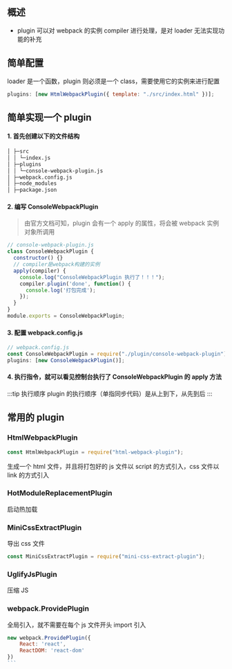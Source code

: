 ## 概述

- plugin 可以对 webpack 的实例 compiler 进行处理，是对 loader 无法实现功能的补充

## 简单配置

loader 是一个函数，plugin 则必须是一个 class，需要使用它的实例来进行配置

```js
plugins: [new HtmlWebpackPlugin({ template: "./src/index.html" })];
```

## 简单实现一个 plugin

#### 1. 首先创建以下的文件结构

```md
│ ├─src
│ │ └─index.js
│ ├─plugins
│ │ └─console-webpack-plugin.js
│ ├─webpack.config.js
│ ├─node_modules
│ ├─package.json
```

#### 2. 编写 ConsoleWebpackPlugin

> 由官方文档可知，plugin 会有一个 apply 的属性，将会被 webpack 实例对象所调用

```js
// console-webpack-plugin.js
class ConsoleWebpackPlugin {
  constructor() {}
  // compiler是webpack构建的实例
  apply(compiler) {
    console.log("ConsoleWebpackPlugin 执行了！！！");
    compiler.plugin('done', function() {
      console.log('打包完成');
    });
  }
}
module.exports = ConsoleWebpackPlugin;
```

#### 3. 配置 webpack.config.js

```js
// webpack.config.js
const ConsoleWebpackPlugin = require("./plugin/console-webpack-plugin");
plugins: [new ConsoleWebpackPlugin()];
```

#### 4. 执行指令，就可以看见控制台执行了 ConsoleWebpackPlugin 的 apply 方法

:::tip 执行顺序
plugin 的执行顺序（单指同步代码）是从上到下，从先到后
:::

## 常用的 plugin

### HtmlWebpackPlugin

```js
const HtmlWebpackPlugin = require("html-webpack-plugin");
```

生成一个 html 文件，并且将打包好的 js 文件以 script 的方式引入，css 文件以 link 的方式引入

### HotModuleReplacementPlugin

启动热加载

### MiniCssExtractPlugin

导出 css 文件

```js
const MiniCssExtractPlugin = require("mini-css-extract-plugin");
```

### UglifyJsPlugin

压缩 JS

### webpack.ProvidePlugin

全局引入，就不需要在每个 js 文件开头 import 引入

````js
new webpack.ProvidePlugin({
    React: 'react',
    ReactDOM: 'react-dom'
})
```
````
